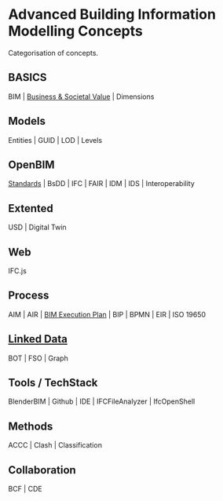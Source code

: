 # Advanced Building Information Modelling Concepts

Categorisation of concepts.

## BASICS
BIM | [Business & Societal Value] | Dimensions

## Models
Entities | GUID | LOD | Levels

## OpenBIM
[Standards] | BsDD | IFC | FAIR | IDM | IDS | Interoperability


## Extented
USD | Digital Twin

## Web
IFC.js

## Process
AIM | AIR | [BIM Execution Plan] | BIP | BPMN | EIR | ISO 19650

## [Linked Data]
BOT | FSO | Graph

## Tools / TechStack
BlenderBIM | Github | IDE | IFCFileAnalyzer | IfcOpenShell

## Methods
ACCC | Clash | Classification

## Collaboration
BCF | CDE 


<!--- the list of links --->
[Standards]:(/41934/Concepts/Standards)
[BIM Execution Plan]:(/41934/Concepts/BIMExecutionPlan)
[Business & Societal Value]: (/41934/Concepts/BusinessAndSocietalValue)
[Linked Data]:(/41934/Concepts/LinkedData)
